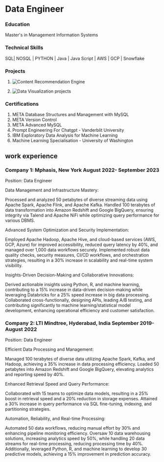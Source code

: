 # Data Engineer

### Education
Master's in Management Information Systems

### Technical Skills
SQL| NOSQL | PYTHON | Java | Java Script | AWS | GCP | Snowflake



### Projects

1.	![Content Recommendation Engine](https://mrs-sg-bfc2e6fa78db.herokuapp.com/)

2. ![Data Visualization projects](https://public.tableau.com/app/profile/santhosh.guntupalli/vizzes)

### Certifications
1. META Database Structures and Management with MySQL
2. META Version Control
3. META Advanced MySQL
4. Prompt Engineering For Chatgpt - Vanderblit University
5. IBM Exploratory Data Analysis for Machine Learning
6. Machine Learning Specialisation - University of Washington
## work experience

### Company 1: Mphasis, New York                                                          August 2022- September 2023
Position: Data Engineer

Data Management and Infrastructure Mastery:

Processed and analyzed 50 petabytes of diverse streaming data using Apache Spark, Apache Flink, and Apache Kafka.
Handled 100 terabytes of data transformation into Amazon Redshift and Google BigQuery, ensuring integrity via Talend and Apache NiFi while optimizing query performance for various DBMS.

Advanced System Optimization and Security Implementation:

Employed Apache Hadoop, Apache Hive, and cloud-based services (AWS, GCP, Azure) for improved accessibility, reduced query latency by 40%, and managed over 1,000 data workflows securely.
Implemented robust data quality checks, security measures, CI/CD workflows, and orchestration strategies, resulting in a 30% increase in scalability and real-time system visibility.

Insights-Driven Decision-Making and Collaborative Innovations:

Derived actionable insights using Python, R, and machine learning, contributing to a 15% increase in data-driven decision-making while leveraging Databricks for a 25% speed increase in big data processing.
Collaborated cross-functionally, designing APIs, leading A/B testing, and contributing significantly to machine learning/statistical model development, enhancing operational efficiency and customer satisfaction.

### Company 2: LTI Mindtree, Hyderabad, India                                                     September 2019- August 2022
Position: Data Engineer

Efficient Data Processing and Management:

Managed 100 terabytes of diverse data utilizing Apache Spark, Kafka, and Hadoop, achieving a 35% increase in data processing efficiency.
Loaded 50 petabytes into Amazon Redshift and Google BigQuery, elevating analytics and reporting speed by 40%.

Enhanced Retrieval Speed and Query Performance:

Collaborated with 15 teams to optimize data models, resulting in a 25% boost in retrieval speed and a 20% reduction in storage expenses.
Attained a 30% increase in query performance via SQL fine-tuning, indexing, and partitioning strategies.

Automation, Reliability, and Real-time Processing:

Automated 50 data workflows, reducing manual effort by 30% and enhancing pipeline monitoring efficiency.
Oversaw 10 data warehousing solutions, increasing analytics speed by 50%, while handling 20 data streams for real-time processing, reducing processing time by 40%. Additionally, leveraged Python, R, and machine learning to develop 30 predictive models, achieving a 15% improvement in prediction accuracy.




